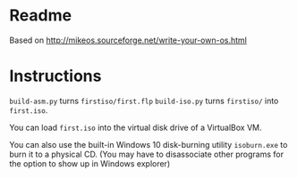 # Readme

Based on
http://mikeos.sourceforge.net/write-your-own-os.html

# Instructions

`build-asm.py` turns `firstiso/first.flp`
`build-iso.py` turns `firstiso/` into `first.iso`.

You can load `first.iso` into the virtual disk drive of a VirtualBox VM.

You can also use the built-in Windows 10 disk-burning utility `isoburn.exe` to
burn it to a physical CD. (You may have to disassociate other programs for the
option to show up in Windows explorer)
